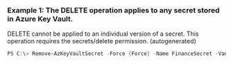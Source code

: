 ### Example 1: The DELETE operation applies to any secret stored in Azure Key Vault.
DELETE cannot be applied to an individual version of a secret.
This operation requires the secrets/delete permission. (autogenerated)
```powershell
PS C:\> Remove-AzKeyVaultSecret -Force {Force} -Name FinanceSecret -VaultName Contoso
```

